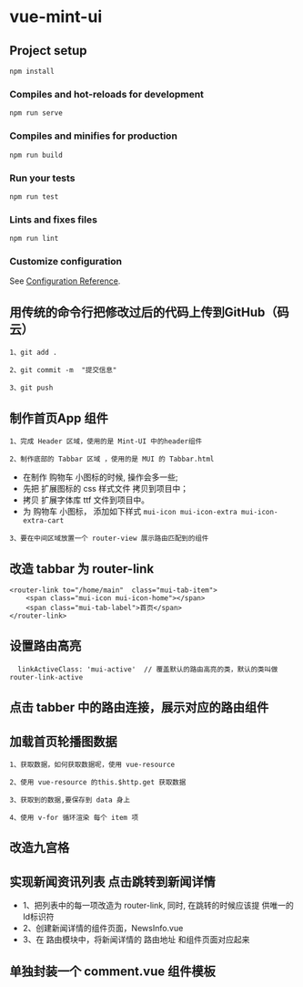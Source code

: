 # vue-mint-ui

## Project setup
```
npm install
```

### Compiles and hot-reloads for development
```
npm run serve
```

### Compiles and minifies for production
```
npm run build
```

### Run your tests
```
npm run test
```

### Lints and fixes files
```
npm run lint
```

### Customize configuration
See [Configuration Reference](https://cli.vuejs.org/config/).


## 用传统的命令行把修改过后的代码上传到GitHub（码云）
```
1、git add .
```
```
2、git commit -m  "提交信息"
```
```
3、git push
```

## 制作首页App 组件
```
1、完成 Header 区域，使用的是 Mint-UI 中的header组件
```
```
2、制作底部的 Tabbar 区域 ，使用的是 MUI 的 Tabbar.html
```
  + 在制作 购物车 小图标的时候, 操作会多一些;
  + 先把 扩展图标的 css 样式文件 拷贝到项目中；
  + 拷贝 扩展字体库 ttf 文件到项目中。
  + 为 购物车 小图标， 添加如下样式   `mui-icon mui-icon-extra mui-icon-extra-cart`
```
3、要在中间区域放置一个 router-view 展示路由匹配到的组件
```

## 改造 tabbar 为 router-link
```
<router-link to="/home/main"  class="mui-tab-item">
    <span class="mui-icon mui-icon-home"></span>
    <span class="mui-tab-label">首页</span>
</router-link>
```
## 设置路由高亮
```
  linkActiveClass: 'mui-active'  // 覆盖默认的路由高亮的类，默认的类叫做router-link-active
```
## 点击 tabber 中的路由连接，展示对应的路由组件

## 加载首页轮播图数据
```
1、获取数据，如何获取数据呢，使用 vue-resource

```
```
2、使用 vue-resource 的this.$http.get 获取数据
```
```
3、获取到的数据,要保存到 data 身上
```
```
4、使用 v-for 循环渲染 每个 item 项
```
## 改造九宫格

## 实现新闻资讯列表  点击跳转到新闻详情
- 1、把列表中的每一项改造为 router-link, 同时, 在跳转的时候应该提 供唯一的Id标识符
- 2、创建新闻详情的组件页面，NewsInfo.vue
- 3、在 路由模块中，将新闻详情的 路由地址 和组件页面对应起来

## 单独封装一个 comment.vue 组件模板